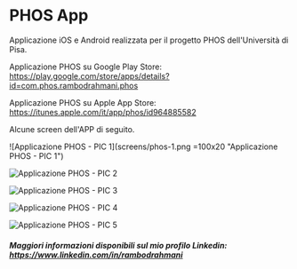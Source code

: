 # PHOS App
Applicazione iOS e Android realizzata per il progetto PHOS dell'Università di Pisa.

Applicazione PHOS su Google Play Store: https://play.google.com/store/apps/details?id=com.phos.rambodrahmani.phos

Applicazione PHOS su Apple App Store: https://itunes.apple.com/it/app/phos/id964885582

Alcune screen dell'APP di seguito.

![Applicazione PHOS - PIC 1](screens/phos-1.png =100x20 "Applicazione PHOS - PIC 1")

![Applicazione PHOS - PIC 2](screens/phos-2.PNG "Applicazione PHOS - PIC 2")

![Applicazione PHOS - PIC 3](screens/phos-3.PNG "Applicazione PHOS - PIC 3")

![Applicazione PHOS - PIC 4](screens/phos-4.PNG "Applicazione PHOS - PIC 4")

![Applicazione PHOS - PIC 5](screens/phos-5.PNG "Applicazione PHOS - PIC 5")

##### Maggiori informazioni disponibili sul mio profilo Linkedin: https://www.linkedin.com/in/rambodrahmani
